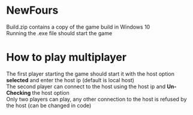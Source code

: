 # NewFours
Build.zip contains a copy of the game build in Windows 10 <br>
Running the .exe file should start the game <br>
# How to play multiplayer
The first player starting the game should start it with the host option **selected** and enter the host ip (default is local host)<br>
The second player can connect to the host using the host ip and **Un-Checking** the host option<br>
Only two players can play, any other connection to the host is refused by the host (can be changed in code)<br>
